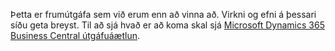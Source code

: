 Þetta er frumútgáfa sem við erum enn að vinna að. Virkni og efni á þessari síðu geta breyst. Til að sjá hvað er að koma skal sjá [Microsoft Dynamics 365 Business Central útgáfuáætlun](https://go.microsoft.com/fwlink/?linkid=2047422).
